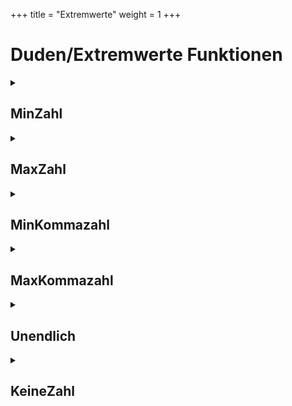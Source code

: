 +++
title = "Extremwerte"
weight = 1
+++
# Duden/Extremwerte Funktionen
<details>
<summary><h2>MinZahl</h2></summary>
<ul>
<pre>
Gibt -9223372036854775807 zurück.
</pre>
</li>
	<li>Rückgabe Typ: <code>Zahl</code></li>
</ul>

<h3>Aliase</h3>
<ol>
	<li><code>&#34;der minimale Wert einer Zahl&#34;</code></li>
</ol>

<h3>Implementation</h3>
<pre class="language-ddp" tabindex="0">
<code class="language-ddp">
Gib -9223372036854775807 zurück.

</code>
</pre>
</details>

<details>
<summary><h2>MaxZahl</h2></summary>
<ul>
<pre>
Gibt 9223372036854775807 zurück.
</pre>
</li>
	<li>Rückgabe Typ: <code>Zahl</code></li>
</ul>

<h3>Aliase</h3>
<ol>
	<li><code>&#34;der maximale Wert einer Zahl&#34;</code></li>
</ol>

<h3>Implementation</h3>
<pre class="language-ddp" tabindex="0">
<code class="language-ddp">
Gib 9223372036854775807 zurück.

</code>
</pre>
</details>

<details>
<summary><h2>MinKommazahl</h2></summary>
<ul>
<pre>
Gibt -1,79769313486231 * 10^308 zurück.
</pre>
</li>
	<li>Rückgabe Typ: <code>Kommazahl</code></li>
</ul>

<h3>Aliase</h3>
<ol>
	<li><code>&#34;der minimale Wert einer Kommazahl&#34;</code></li>
</ol>

<h3>Implementation</h3>
<pre class="language-ddp" tabindex="0">
<code class="language-ddp">
Gib -1,7976931348623158 mal 10 hoch 308 zurück.

</code>
</pre>
</details>

<details>
<summary><h2>MaxKommazahl</h2></summary>
<ul>
<pre>
Gibt 1,79769313486231 * 10^308 zurück.
</pre>
</li>
	<li>Rückgabe Typ: <code>Kommazahl</code></li>
</ul>

<h3>Aliase</h3>
<ol>
	<li><code>&#34;der maximale Wert einer Kommazahl&#34;</code></li>
</ol>

<h3>Implementation</h3>
<pre class="language-ddp" tabindex="0">
<code class="language-ddp">
Gib 1,7976931348623158 mal 10 hoch 308 zurück.

</code>
</pre>
</details>

<details>
<summary><h2>Unendlich</h2></summary>
<ul>
<pre>
Gibt Unendlich (1 durch 0) zurück.
</pre>
</li>
	<li>Rückgabe Typ: <code>Kommazahl</code></li>
</ul>

<h3>Aliase</h3>
<ol>
	<li><code>&#34;Unendlich&#34;</code></li>
</ol>

<h3>Implementation</h3>
<pre class="language-ddp" tabindex="0">
<code class="language-ddp">
Gib 1 durch 0 zurück.

</code>
</pre>
</details>

<details>
<summary><h2>KeineZahl</h2></summary>
<ul>
<pre>
Gibt NaN (0 durch 0) zurück.
</pre>
</li>
	<li>Rückgabe Typ: <code>Kommazahl</code></li>
</ul>

<h3>Aliase</h3>
<ol>
	<li><code>&#34;keine Zahl&#34;</code></li>
</ol>

<h3>Implementation</h3>
<pre class="language-ddp" tabindex="0">
<code class="language-ddp">
Gib 0,0 durch 0,0 zurück.

</code>
</pre>
</details>


